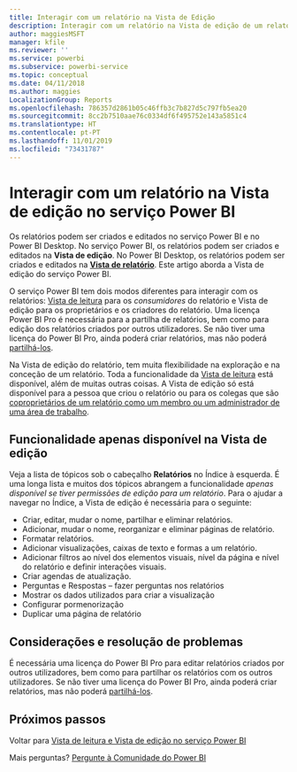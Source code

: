 ```yaml
---
title: Interagir com um relatório na Vista de Edição
description: Interagir com um relatório na Vista de edição de um relatório no serviço Power BI
author: maggiesMSFT
manager: kfile
ms.reviewer: ''
ms.service: powerbi
ms.subservice: powerbi-service
ms.topic: conceptual
ms.date: 04/11/2018
ms.author: maggies
LocalizationGroup: Reports
ms.openlocfilehash: 786357d2861b05c46ffb3c7b827d5c797fb5ea20
ms.sourcegitcommit: 8cc2b7510aae76c0334df6f495752e143a5851c4
ms.translationtype: HT
ms.contentlocale: pt-PT
ms.lasthandoff: 11/01/2019
ms.locfileid: "73431787"
---
```

# <a name="interact-with-a-report-in-editing-view-in-power-bi-service"></a>Interagir com um relatório na Vista de edição no serviço Power BI
Os relatórios podem ser criados e editados no serviço Power BI e no Power BI Desktop. No serviço Power BI, os relatórios podem ser criados e editados na **Vista de edição**. No Power BI Desktop, os relatórios podem ser criados e editados na [**Vista de relatório**](desktop-report-view.md). Este artigo aborda a Vista de edição do serviço Power BI. 

O serviço Power BI tem dois modos diferentes para interagir com os relatórios: [Vista de leitura](consumer/end-user-reading-view.md) para os *consumidores* do relatório e Vista de edição para os proprietários e os criadores do relatório.  Uma licença Power BI Pro é necessária para a partilha de relatórios, bem como para edição dos relatórios criados por outros utilizadores. Se não tiver uma licença do Power BI Pro, ainda poderá criar relatórios, mas não poderá [partilhá-los](service-share-reports.md).    

Na Vista de edição do relatório, tem muita flexibilidade na exploração e na conceção de um relatório. Toda a funcionalidade da [Vista de leitura](consumer/end-user-reading-view.md) está disponível, além de muitas outras coisas. A Vista de edição só está disponível para a pessoa que criou o relatório ou para os colegas que são [coproprietários de um relatório como um membro ou um administrador de uma área de trabalho](service-create-distribute-apps.md).

## <a name="functionality-only-available-in-editing-view"></a>Funcionalidade apenas disponível na Vista de edição
Veja a lista de tópicos sob o cabeçalho **Relatórios** no Índice à esquerda. É uma longa lista e muitos dos tópicos abrangem a funcionalidade *apenas disponível se tiver permissões de edição para um relatório*.  Para o ajudar a navegar no Índice, a Vista de edição é necessária para o seguinte:

* Criar, editar, mudar o nome, partilhar e eliminar relatórios.
* Adicionar, mudar o nome, reorganizar e eliminar páginas de relatório.
* Formatar relatórios.
* Adicionar visualizações, caixas de texto e formas a um relatório.
* Adicionar filtros ao nível dos elementos visuais, nível da página e nível do relatório e definir interações visuais.
* Criar agendas de atualização.
* Perguntas e Respostas – fazer perguntas nos relatórios
* Mostrar os dados utilizados para criar a visualização 
* Configurar pormenorização
* Duplicar uma página de relatório

## <a name="considerations-and-troubleshooting"></a>Considerações e resolução de problemas
É necessária uma licença do Power BI Pro para editar relatórios criados por outros utilizadores, bem como para partilhar os relatórios com os outros utilizadores.  Se não tiver uma licença do Power BI Pro, ainda poderá criar relatórios, mas não poderá [partilhá-los](service-share-reports.md).


## <a name="next-steps"></a>Próximos passos
Voltar para [Vista de leitura e Vista de edição no serviço Power BI](consumer/end-user-reading-view.md)

Mais perguntas? [Pergunte à Comunidade do Power BI](http://community.powerbi.com/)

